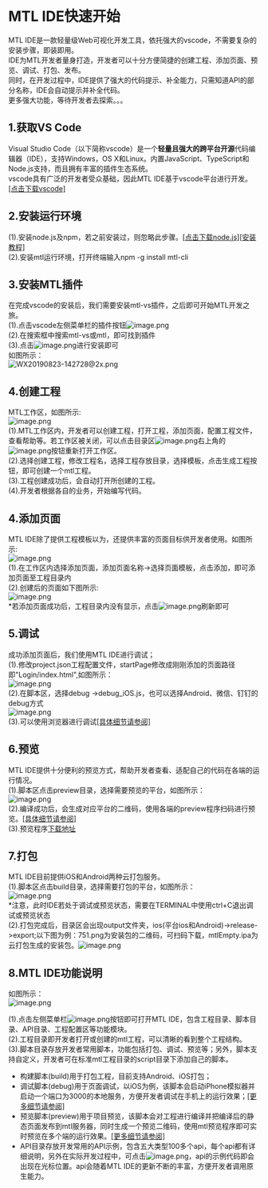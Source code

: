 # MTL IDE快速开始

MTL IDE是一款轻量级Web可视化开发工具，依托强大的vscode，不需要复杂的安装步骤，即装即用。<br />IDE为MTL开发者量身打造，开发者可以十分方便简捷的创建工程、添加页面、预览、调试、打包、发布。<br />同时，在开发过程中，IDE提供了强大的代码提示、补全能力，只需知道API的部分名称，IDE会自动提示并补全代码。<br />更多强大功能，等待开发者去探索。。。

<a name="0NUOn"></a>
## 1.获取VS Code
Visual Studio Code（以下简称vscode）是一个**轻量且强大的跨平台开源**代码编辑器（IDE），支持Windows，OS X和Linux。内置JavaScript、TypeScript和Node.js支持，而且拥有丰富的插件生态系统。<br />vscode具有广泛的开发者受众基础，因此MTL IDE基于vscode平台进行开发。<br />[[点击下载vscode]](https://code.visualstudio.com)

<a name="vU40y"></a>
## 2.安装运行环境
(1).安装node.js及npm，若之前安装过，则忽略此步骤。[[点击下载node.js]](http://nodejs.cn/download/)[[安装教程]](https://www.jianshu.com/p/6747fb0d7312)<br />(2).安装mtl运行环境，打开终端输入npm -g install mtl-cli

<a name="1LXZd"></a>
## 3.安装MTL插件
在完成vscode的安装后，我们需要安装mtl-vs插件，之后即可开始MTL开发之旅。<br />(1).点击vscode左侧菜单栏的插件按钮![image.png](https://cdn.nlark.com/yuque/0/2019/png/271499/1566541253046-f817b7a0-1991-486a-95d6-3bc51a145e12.png#align=left&display=inline&height=23&name=image.png&originHeight=46&originWidth=50&size=3755&status=done&width=25)<br />(2).在搜索框中搜索mtl-vs或mtl，即可找到插件<br />(3).点击![image.png](https://cdn.nlark.com/yuque/0/2019/png/271499/1566541325854-1933c208-2891-43cc-b0ef-72987df5fc91.png#align=left&display=inline&height=10&name=image.png&originHeight=20&originWidth=68&size=4311&status=done&width=34)进行安装即可<br />如图所示：<br />![WX20190823-142728@2x.png](https://cdn.nlark.com/yuque/0/2019/png/271499/1566541661531-56b9a99f-e2af-498d-ae9c-517576d7051e.png#align=left&display=inline&height=340&name=WX20190823-142728%402x.png&originHeight=340&originWidth=2092&size=88465&status=done&width=2092)

<a name="sXYc9"></a>
## 4.创建工程
MTL工作区，如图所示:<br />![image.png](https://cdn.nlark.com/yuque/0/2019/png/271500/1568256966101-8d28e9d7-9c10-4895-8366-14a8866d3efa.png#align=left&display=inline&height=227&name=image.png&originHeight=680&originWidth=1489&size=72976&status=done&width=496.3333333333333)<br />(1).MTL工作区内，开发者可以创建工程，打开工程，添加页面，配置工程文件，查看帮助等。若工作区被关闭，可以点击目录区![image.png](https://cdn.nlark.com/yuque/0/2019/png/271499/1566548341740-9ec99b15-9832-44b0-a896-fb07c389cc71.png#align=left&display=inline&height=13&name=image.png&originHeight=26&originWidth=432&size=9452&status=done&width=216)右上角的![image.png](https://cdn.nlark.com/yuque/0/2019/png/271499/1566548368080-dee9c8a1-1183-4c67-a578-8cb7249c58fb.png#align=left&display=inline&height=12&name=image.png&originHeight=24&originWidth=28&size=3655&status=done&width=14)按钮重新打开工作区。<br />(2).选择创建工程，修改工程名，选择工程存放目录，选择模板，点击生成工程按钮，即可创建一个mtl工程。<br />(3).工程创建成功后，会自动打开所创建的工程。<br />(4).开发者根据各自的业务，开始编写代码。

<a name="PM5cG"></a>
## 4.添加页面
MTL IDE除了提供工程模板以为，还提供丰富的页面目标供开发者使用。如图所示:<br />![image.png](https://cdn.nlark.com/yuque/0/2019/png/271499/1566790981247-595984df-ff07-41a7-a581-3124fe8bd90d.png#align=left&display=inline&height=415&name=image.png&originHeight=830&originWidth=1524&size=149506&status=done&width=762)<br />(1).在工作区内选择添加页面，添加页面名称->选择页面模板，点击添加，即可添加页面至工程目录内<br />(2).创建后的页面如下图所示:<br />![image.png](https://cdn.nlark.com/yuque/0/2019/png/271499/1566790837333-f7375f58-2d80-4c49-be60-c0df29396f4b.png#align=left&display=inline&height=235&name=image.png&originHeight=470&originWidth=436&size=40480&status=done&width=218)<br />*若添加页面成功后，工程目录内没有显示，点击![image.png](https://cdn.nlark.com/yuque/0/2019/png/271499/1566790907341-818cde17-b019-4dda-91e2-567b354243bb.png#align=left&display=inline&height=13&name=image.png&originHeight=26&originWidth=30&size=4389&status=done&width=15)刷新即可

<a name="g71sn"></a>
## 5.调试
成功添加页面后，我们使用MTL IDE进行调试；<br />(1).修改project.json工程配置文件，startPage修改成刚刚添加的页面路径即"Login/index.html",如图所示：<br />![image.png](https://cdn.nlark.com/yuque/0/2019/png/271499/1566791824875-c180aa3b-b13a-4ea4-a338-ca298a6d0b70.png#align=left&display=inline&height=275&name=image.png&originHeight=550&originWidth=1950&size=181950&status=done&width=975)<br />(2).在脚本区，选择debug ->debug_iOS.js，也可以选择Android、微信、钉钉的debug方式<br />![image.png](https://cdn.nlark.com/yuque/0/2019/png/271499/1566791940192-8c183464-b31b-4ed6-baa7-b8bb0d8bac98.png#align=left&display=inline&height=127&name=image.png&originHeight=254&originWidth=438&size=27606&status=done&width=219)<br />(3).可以使用浏览器进行调试[[具体细节请参阅]](http://mtltoolsdocs20190806.test.app.yyuap.com/0302-mtl-ide-debug)

<a name="N5n1m"></a>
## 6.预览
MTL IDE提供十分便利的预览方式，帮助开发者查看、适配自己的代码在各端的运行情况。<br />(1).脚本区点击preview目录，选择需要预览的平台，如图所示：<br />![image.png](https://cdn.nlark.com/yuque/0/2019/png/271499/1566792392787-7faada36-0d06-4614-b84d-02ce9665d14c.png#align=left&display=inline&height=167&name=image.png&originHeight=334&originWidth=438&size=34672&status=done&width=219)<br />(2).编译成功后，会生成对应平台的二维码，使用各端的preview程序扫码进行预览。[[具体细节请参阅]](http://mtltoolsdocs20190806.test.app.yyuap.com/0303-mtl-ide-preview)<br />(3).预览程序[下载地址](http://mobile.yyuap.com/mtl/download/)

<a name="4Uvog"></a>
## 7.打包
MTL IDE目前提供iOS和Android两种云打包服务。<br />(1).脚本区点击build目录，选择需要打包的平台，如图所示：<br />![image.png](https://cdn.nlark.com/yuque/0/2019/png/271499/1566798861919-5fbed642-52be-40a9-a1dc-fddd866cba31.png#align=left&display=inline&height=127&name=image.png&originHeight=254&originWidth=434&size=24112&status=done&width=217)<br />*注意，此时IDE若处于调试或预览状态，需要在TERMINAL中使用ctrl+C退出调试或预览状态<br />(2).打包完成后，目录区会出现output文件夹，ios(平台ios和Android)->release->export;以下图为例：751.png为安装包的二维码，可扫码下载，mtlEmpty.ipa为云打包生成的安装包。![image.png](https://cdn.nlark.com/yuque/0/2019/png/271499/1566799218045-cfe77c5c-1a7f-4439-8cc2-d4799a8d3710.png#align=left&display=inline&height=395&name=image.png&originHeight=790&originWidth=1954&size=122322&status=done&width=977)

<a name="MWrbf"></a>
## 8.MTL IDE功能说明
如图所示：<br />![image.png](https://cdn.nlark.com/yuque/0/2019/png/271500/1568257374913-737a40e9-c878-4a24-8677-e7978a32b035.png#align=left&display=inline&height=338&name=image.png&originHeight=1015&originWidth=1868&size=141967&status=done&width=622.6666666666666)

(1).点击左侧菜单栏![image.png](https://cdn.nlark.com/yuque/0/2019/png/271499/1566545079152-1388d6dd-eb64-42fb-abaf-e97ea9d852ab.png#align=left&display=inline&height=16&name=image.png&originHeight=32&originWidth=38&size=4181&status=done&width=19)按钮即可打开MTL IDE，包含工程目录、脚本目录、API目录、工程配置区等功能模块。<br />(2).工程目录即开发者打开或创建的mtl工程，可以清晰的看到整个工程结构。<br />(3).脚本目录存放开发者常用脚本，功能包括打包、调试、预览等；另外，脚本支持自定义，开发者可在标准mtl工程目录的script目录下添加自己的脚本。

- 构建脚本(build)用于打包工程，目前支持Android、iOS打包；
- 调试脚本(debug)用于页面调试，以iOS为例，该脚本会启动iPhone模拟器并启动一个端口为3000的本地服务，方便开发者调试在手机上的运行效果；[[更多细节请参阅]](http://mtltoolsdocs20190806.test.app.yyuap.com/0302-mtl-ide-debug)
- 预览脚本(preview)用于项目预览，该脚本会对工程进行编译并把编译后的静态页面发布到mtl服务器，同时生成一个预览二维码，使用mtl预览程序即可实时预览在多个端的运行效果。[[更多细节请参阅]]()
- API目录存放开发常用的API示例，包含五大类型100多个api，每个api都有详细说明，另外在实际开发过程中，可点击![image.png](https://cdn.nlark.com/yuque/0/2019/png/271499/1566546559753-6e9a02a7-406c-4b67-9588-81de60e095a9.png#align=left&display=inline&height=16&name=image.png&originHeight=32&originWidth=364&size=7171&status=done&width=182)，api的示例代码即会出现在光标位置。api会随着MTL IDE的更新不断的丰富，方便开发者调用原生能力。



<br />
